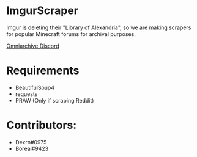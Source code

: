 # ImgurScraper
Imgur is deleting  their "Library of Alexandria", so we are making scrapers for popular Minecraft forums for archival purposes.

[Omniarchive Discord](https://omniarchive.uk/discord)


# Requirements
- BeautifulSoup4
- requests
- PRAW (Only if scraping Reddit)

# Contributors:
- Dexrn#0975
- Boreal#9423

